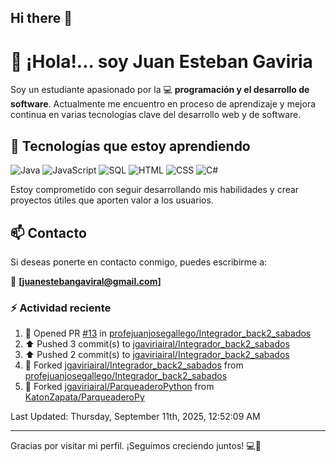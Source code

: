 ## Hi there 👋

# 👋 ¡Hola!... soy Juan Esteban Gaviria 

Soy un estudiante apasionado por la 
:computer: **programación y el desarrollo de software**. 
Actualmente me encuentro en proceso de aprendizaje y mejora continua en varias tecnologías clave del desarrollo web y de software.

## 🚀 Tecnologías que estoy aprendiendo

<p align="left">
  <img src="https://img.shields.io/badge/Java-007396?style=for-the-badge&logo=java&logoColor=white" alt="Java" />
  <img src="https://img.shields.io/badge/JavaScript-F7DF1E?style=for-the-badge&logo=javascript&logoColor=black" alt="JavaScript" />
  <img src="https://img.shields.io/badge/SQL-4479A1?style=for-the-badge&logo=postgresql&logoColor=white" alt="SQL" />
  <img src="https://img.shields.io/badge/HTML5-E34F26?style=for-the-badge&logo=html5&logoColor=white" alt="HTML" />
  <img src="https://img.shields.io/badge/CSS3-1572B6?style=for-the-badge&logo=css3&logoColor=white" alt="CSS" />
  <img src="https://img.shields.io/badge/C%23-239120?style=for-the-badge&logo=c-sharp&logoColor=white" alt="C#" />
</p>

Estoy comprometido con seguir desarrollando mis habilidades y crear proyectos útiles que aporten valor a los usuarios.

## 📫 Contacto

Si deseas ponerte en contacto conmigo, puedes escribirme a:

📧 **[juanestebangaviral@gmail.com]**


### :zap: Actividad reciente
<!--RECENT_ACTIVITY:start-->
1. 💪 Opened PR [#13](https://github.com/profejuanjosegallego/Integrador_back2_sabados/pull/13) in [profejuanjosegallego/Integrador_back2_sabados](https://github.com/profejuanjosegallego/Integrador_back2_sabados)<br>
2. ⬆️ Pushed 3 commit(s) to [jgaviriairal/Integrador_back2_sabados](https://github.com/jgaviriairal/Integrador_back2_sabados)<br>
3. ⬆️ Pushed 2 commit(s) to [jgaviriairal/Integrador_back2_sabados](https://github.com/jgaviriairal/Integrador_back2_sabados)<br>
4. 🔱 Forked [jgaviriairal/Integrador_back2_sabados](https://github.com/jgaviriairal/Integrador_back2_sabados) from [profejuanjosegallego/Integrador_back2_sabados](https://github.com/profejuanjosegallego/Integrador_back2_sabados)<br>
5. 🔱 Forked [jgaviriairal/ParqueaderoPython](https://github.com/jgaviriairal/ParqueaderoPython) from [KatonZapata/ParqueaderoPy](https://github.com/KatonZapata/ParqueaderoPy)<br>
<!--RECENT_ACTIVITY:end-->

<!--RECENT_ACTIVITY:last_update-->
Last Updated: Thursday, September 11th, 2025, 12:52:09 AM
<!--RECENT_ACTIVITY:last_update_end-->

---

Gracias por visitar mi perfil. ¡Seguimos creciendo juntos! 💻🌱
